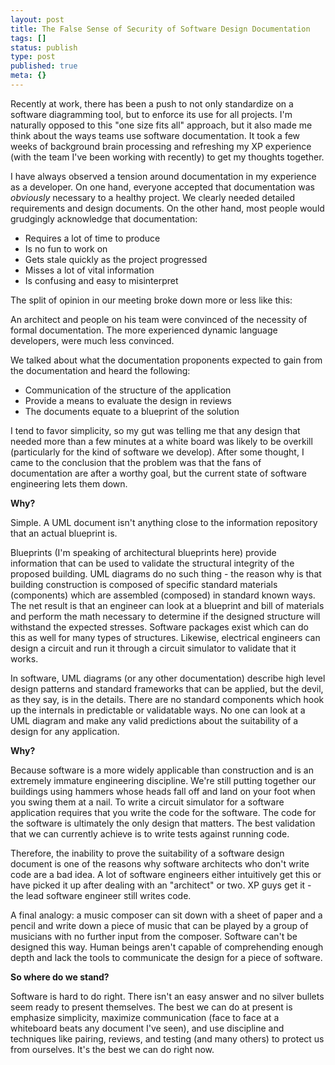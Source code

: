 ```yaml
---
layout: post
title: The False Sense of Security of Software Design Documentation
tags: []
status: publish
type: post
published: true
meta: {}
---
```

Recently at work, there has been a push to not only standardize on a software diagramming tool, but to enforce its use for all projects.  I'm naturally opposed to this "one size fits all" approach, but it also made me think about the ways teams use software documentation.  It took a few weeks of background brain processing and refreshing my XP experience (with the team I've been working with recently) to get my thoughts together.  

I have always observed a tension around documentation in my experience as a developer.  On one hand, everyone accepted that documentation was <em>obviously</em> necessary to a healthy project.  We clearly needed detailed requirements and design documents.  On the other hand, most people would grudgingly acknowledge that documentation:
<ul>
	<li>Requires a lot of time to produce</li>
	<li>Is no fun to work on</li>
	<li>Gets stale quickly as the project progressed</li>
	<li>Misses a lot of vital information</li>
	<li>Is confusing and easy to misinterpret</li>
</ul>


The split of opinion in our meeting broke down more or less like this:

An architect and people on his team were convinced of the necessity of formal documentation. The more experienced dynamic language developers, were much less convinced.  

We talked about what the documentation proponents expected to gain from the documentation and heard the following:
<ul>
	<li>Communication of the structure of the application</li>
	<li>Provide a means to evaluate the design in reviews</li>
	<li>The documents equate to a blueprint of the solution</li>
</ul>

I tend to favor simplicity, so my gut was telling me that any design that needed more than a few minutes at a white board was likely to be overkill (particularly for the kind of software we develop).  After some thought, I came to the conclusion that the problem was that the fans of documentation are after a worthy goal, but the current state of software engineering lets them down.

<strong>Why?</strong>

Simple.  A UML document isn't anything close to the information repository that an actual blueprint is.

Blueprints (I'm speaking of architectural blueprints here) provide information that can be used to validate the structural integrity of the proposed building.  UML diagrams do no such thing - the reason why is that building construction is composed of specific standard materials (components) which are assembled (composed) in standard known ways.  The net result is that an engineer can look at a blueprint and bill of materials and perform the math necessary to determine if the designed structure will withstand the expected stresses.  Software packages exist which can do this as well for many types of structures.  Likewise, electrical engineers can design a circuit and run it through a circuit simulator to validate that it works.  

In software, UML diagrams (or any other documentation) describe high level design patterns and standard frameworks that can be applied, but the devil, as they say, is in the details.  There are no standard components which hook up the internals in predictable or validatable ways.  No one can look at a UML diagram and make any valid predictions about the suitability of a design for any application.

<strong>Why?</strong>

Because software is a more widely applicable than construction and is an extremely immature engineering discipline.  We're still putting together our buildings using hammers whose heads  fall off and land on your foot when you swing them at a nail.  To write a circuit simulator for a software application requires that you write the code for the software.  The code for the software is ultimately the only design that matters.  The best validation that we can currently achieve is to write tests against running code.

Therefore, the inability to prove the suitability of a software design document is one of the reasons why software architects who don't write code are a bad idea.  A lot of software engineers either intuitively get this or have picked it up after dealing with an "architect" or two.  XP guys get it - the lead software engineer still writes code.  

A final analogy:  a music composer can sit down with a sheet of paper and a pencil and write down a piece of music that can be played by a group of musicians with no further input from the composer.  Software can't be designed this way.  Human beings aren't capable of comprehending enough depth and lack the tools to communicate the design for a piece of software.

<strong>So where do we stand?</strong>

Software is hard to do right.  There isn't an easy answer and no silver bullets seem ready to present themselves.  The best we can do at present is emphasize simplicity, maximize communication (face to face at a whiteboard beats any document I've seen), and use discipline and techniques like pairing, reviews, and testing (and many others) to protect us from ourselves.  It's the best we can do right now.
